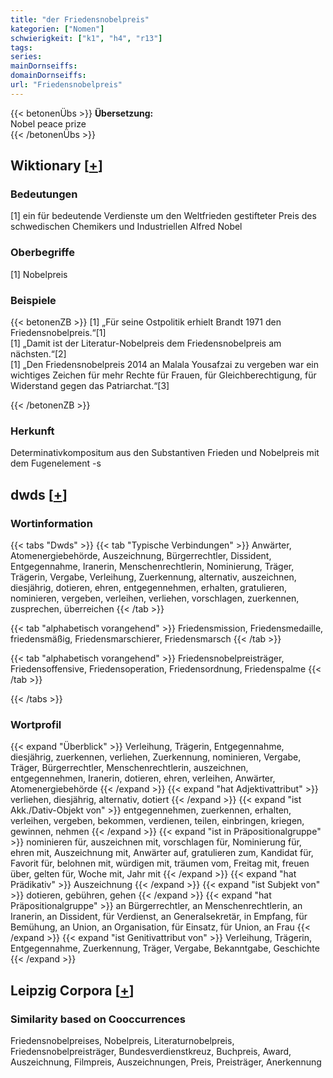 ```yaml
---
title: "der Friedensnobelpreis"
kategorien: ["Nomen"]
schwierigkeit: ["k1", "h4", "r13"]
tags:
series:
mainDornseiffs:
domainDornseiffs:
url: "Friedensnobelpreis"
---
```


{{< betonenÜbs >}}
**Übersetzung:**  
Nobel peace prize  
{{< /betonenÜbs >}}

## Wiktionary [[+](https://de.wiktionary.org/wiki/Friedensnobelpreis)]

### Bedeutungen
[1] ein für bedeutende Verdienste um den Weltfrieden gestifteter Preis des schwedischen Chemikers und Industriellen Alfred Nobel  

### Oberbegriffe
[1] Nobelpreis  

### Beispiele
{{< betonenZB >}}
[1] „Für seine Ostpolitik erhielt Brandt 1971 den Friedensnobelpreis.“[1]  
[1] „Damit ist der Literatur-Nobelpreis dem Friedensnobelpreis am nächsten.“[2]  
[1] „Den Friedensnobelpreis 2014 an Malala Yousafzai zu vergeben war ein wichtiges Zeichen für mehr Rechte für Frauen, für Gleichberechtigung, für Widerstand gegen das Patriarchat.“[3]  

{{< /betonenZB >}}
### Herkunft
Determinativkompositum aus den Substantiven Frieden und Nobelpreis mit dem Fugenelement -s  



## dwds [[+](https://www.dwds.de/wb/Friedensnobelpreis)]

### Wortinformation
{{< tabs "Dwds" >}}
{{< tab "Typische Verbindungen" >}}
Anwärter, Atomenergiebehörde, Auszeichnung, Bürgerrechtler, Dissident, Entgegennahme, Iranerin, Menschenrechtlerin, Nominierung, Träger, Trägerin, Vergabe, Verleihung, Zuerkennung, alternativ, auszeichnen, diesjährig, dotieren, ehren, entgegennehmen, erhalten, gratulieren, nominieren, vergeben, verleihen, verliehen, vorschlagen, zuerkennen, zusprechen, überreichen
{{< /tab >}}

{{< tab "alphabetisch vorangehend" >}}
Friedensmission, Friedensmedaille, friedensmäßig, Friedensmarschierer, Friedensmarsch
{{< /tab >}}

{{< tab "alphabetisch vorangehend" >}}
Friedensnobelpreisträger, Friedensoffensive, Friedensoperation, Friedensordnung, Friedenspalme
{{< /tab >}}

{{< /tabs >}}

### Wortprofil
{{< expand "Überblick" >}} Verleihung, Trägerin, Entgegennahme, diesjährig, zuerkennen, verliehen, Zuerkennung, nominieren, Vergabe, Träger, Bürgerrechtler, Menschenrechtlerin, auszeichnen, entgegennehmen, Iranerin, dotieren, ehren, verleihen, Anwärter, Atomenergiebehörde {{< /expand >}}
{{< expand "hat Adjektivattribut" >}} verliehen, diesjährig, alternativ, dotiert {{< /expand >}}
{{< expand "ist Akk./Dativ-Objekt von" >}} entgegennehmen, zuerkennen, erhalten, verleihen, vergeben, bekommen, verdienen, teilen, einbringen, kriegen, gewinnen, nehmen {{< /expand >}}
{{< expand "ist in Präpositionalgruppe" >}} nominieren für, auszeichnen mit, vorschlagen für, Nominierung für, ehren mit, Auszeichnung mit, Anwärter auf, gratulieren zum, Kandidat für, Favorit für, belohnen mit, würdigen mit, träumen vom, Freitag mit, freuen über, gelten für, Woche mit, Jahr mit {{< /expand >}}
{{< expand "hat Prädikativ" >}} Auszeichnung {{< /expand >}}
{{< expand "ist Subjekt von" >}} dotieren, gebühren, gehen {{< /expand >}}
{{< expand "hat Präpositionalgruppe" >}} an Bürgerrechtler, an Menschenrechtlerin, an Iranerin, an Dissident, für Verdienst, an Generalsekretär, in Empfang, für Bemühung, an Union, an Organisation, für Einsatz, für Union, an Frau {{< /expand >}}
{{< expand "ist Genitivattribut von" >}} Verleihung, Trägerin, Entgegennahme, Zuerkennung, Träger, Vergabe, Bekanntgabe, Geschichte {{< /expand >}}

## Leipzig Corpora [[+](https://corpora.uni-leipzig.de/en/res?word=Friedensnobelpreis&corpusId=deu_newscrawl-public_2018)]


### Similarity based on Cooccurrences
Friedensnobelpreises, Nobelpreis, Literaturnobelpreis, Friedensnobelpreisträger, Bundesverdienstkreuz, Buchpreis, Award, Auszeichnung, Filmpreis, Auszeichnungen, Preis, Preisträger, Anerkennung


